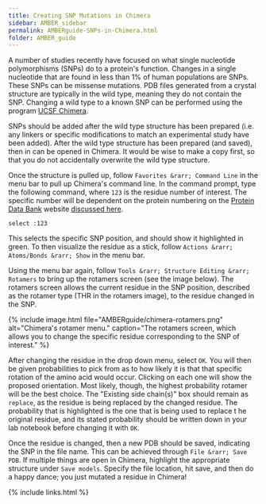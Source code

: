 ```yaml
---
title: Creating SNP Mutations in Chimera
sidebar: AMBER_sidebar
permalink: AMBERguide-SNPs-in-Chimera.html
folder: AMBER_guide
---
```


<link rel="stylesheet" href="css/theme-orange.css">

A number of studies recently have focused on what single nucleotide
polymorphisms (SNPs) do to a protein's function. 
Changes in a single nucleotide that are found in less than 1\% of human
populations are SNPs. These SNPs can be missense mutations.
PDB files generated from a crystal structure are typically in the wild type,
meaning they do not contain the SNP.
Changing a wild type to a known SNP can be performed using the program
[UCSF Chimera](https://www.cgl.ucsf.edu/chimera/).

SNPs should be added after the wild type structure has been prepared
(i.e. any linkers or specific modifications to match an experimental study
have been added). After the wild type structure has been prepared
(and saved), then in can be opened in Chimera.
It would be wise to make a copy first, so that you do not accidentally
overwrite the wild type structure.

Once the structure is pulled up, follow `Favorites &rarr; Command Line` in the
menu bar to pull up Chimera's command line.
In the command prompt, type the following command, where `123` is the residue
number of interest.
The specific number will be dependent on the protein numbering on the
[Protein Data Bank](https://www.rcsb.org/) website
[discussed here](AMBERguide-PDBs.html).
```
select :123
```

This selects the specific SNP position, and should show it highlighted in
green. To then visualize the residue as a stick, follow
`Actions &rarr; Atoms/Bonds &rarr; Show` in the menu bar.

Using the menu bar again, follow
`Tools &rarr; Structure Editing &rarr; Rotamers` to bring up the rotamers
screen (see the image below).
The rotamers screen allows the current residue in the SNP position,
described as the rotamer type (THR in the rotamers image),
to the residue changed in the SNP.

{% include image.html file="AMBERguide/chimera-rotamers.png"
alt="Chimera's rotamer menu."
caption="The rotamers screen, which allows you to change the specific residue
corresponding to the SNP of interest." %}

After changing the residue in the drop down menu, select `OK`.
You will then be given probabilities to pick from as to how likely it is that
that specific rotation of the amino acid would occur.
Clicking on each one will show the proposed orientation.
Most likely, though, the highest probability rotamer will be the best choice.
The "Existing side chain(s)" box should remain as `replace`,
as the residue is being replaced by the changed residue.
The probability that is highlighted is the one that is being used to replace t
he original residue, and its stated probability should be written down in your
lab notebook before changing it with `OK`.

Once the residue is changed, then a new PDB should be saved, indicating the SNP
in the file name. This can be achieved through `File &rarr; Save PDB`.
If multiple things are open in Chimera, highlight the appropriate structure
under `Save models`.
Specify the file location, hit save, and then do a happy dance;
you just mutated a residue in Chimera!

{% include links.html %}
